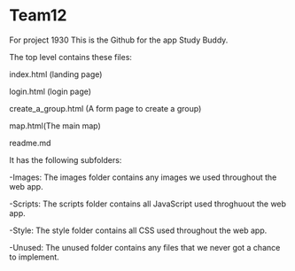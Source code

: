 # Team12
For project 1930
This is the Github for the app Study Buddy.

The top level contains these files:

index.html (landing page)

login.html (login page)

create_a_group.html (A form page to create a group)

map.html(The main map)

readme.md

It has the following subfolders:

-Images: The images folder contains any images we used throughout the web app.

-Scripts: The scripts folder contains all JavaScript used throghuout the web app.

-Style: The style folder contains all CSS used throughout the web app.

-Unused: The unused folder contains any files that we never got a chance to implement.

